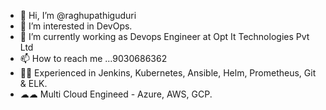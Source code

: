 - 👋 Hi, I’m @raghupathiguduri
- 👀 I’m interested in DevOps.
- 🏢 I’m currently working as Devops Engineer at Opt It Technologies Pvt Ltd
- 📫 How to reach me ...9030686362
- 👨‍💻 Experienced in Jenkins, Kubernetes, Ansible, Helm, Prometheus, Git & ELK.
- ☁☁ Multi Cloud Engineed - Azure, AWS, GCP.

<!---
raghupathiguduri/raghupathiguduri is a ✨ special ✨ repository because its `README.md` (this file) appears on your GitHub profile.
You can click the Preview link to take a look at your changes.
--->
